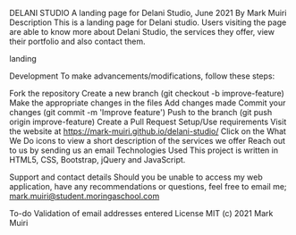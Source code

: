 DELANI STUDIO
A landing page for Delani Studio, June 2021
By Mark Muiri
Description
This is a landing page for Delani studio. Users visiting the page are able to know more about Delani Studio, the services they offer, view their portfolio and also contact them.

landing

Development
To make advancements/modifications, follow these steps:

Fork the repository
Create a new branch (git checkout -b improve-feature)
Make the appropriate changes in the files
Add changes made
Commit your changes (git commit -m 'Improve feature')
Push to the branch (git push origin improve-feature)
Create a Pull Request
Setup/Use requirements
Visit the website at https://mark-muiri.github.io/delani-studio/
Click on the What We Do icons to view a short description of the services we offer
Reach out to us by sending us an email
Technologies Used
This project is written in HTML5, CSS, Bootstrap, jQuery and JavaScript.

Support and contact details
Should you be unable to access my web application, have any recommendations or questions, feel free to email me; mark.muiri@student.moringaschool.com

To-do
Validation of email addresses entered
License
MIT (c) 2021 Mark Muiri